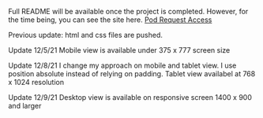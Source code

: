 Full README will be available once the project is completed.
However, for the time being, you can see the site here.
[Pod Request Access](https://nottohave.github.io/Pod-Landing-Page/)

Previous update: 
html and css files are pushed. 

Update 12/5/21
Mobile view is available under 375 x 777 screen size

Update 12/8/21
I change my approach on mobile and tablet view. I use position absolute instead of relying on padding. 
Tablet view availabel at 768 x 1024 resolution

Update 12/9/21
Desktop view is available on responsive screen 1400 x 900 and larger